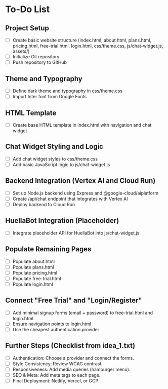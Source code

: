 # To-Do List

## Project Setup
- [ ] Create basic website structure (index.html, about.html, plans.html, pricing.html, free-trial.html, login.html, css/theme.css, js/chat-widget.js, assets/)
- [ ] Initialize Git repository
- [ ] Push repository to GitHub

## Theme and Typography
- [ ] Define dark theme and typography in css/theme.css
- [ ] Import Inter font from Google Fonts

## HTML Template
- [ ] Create base HTML template in index.html with navigation and chat widget

## Chat Widget Styling and Logic
- [ ] Add chat widget styles to css/theme.css
- [ ] Add basic JavaScript logic to js/chat-widget.js

## Backend Integration (Vertex AI and Cloud Run)
- [ ] Set up Node.js backend using Express and @google-cloud/aiplatform
- [ ] Create /api/chat endpoint that integrates with Vertex AI
- [ ] Deploy backend to Cloud Run

## HuellaBot Integration (Placeholder)
- [ ] Integrate placeholder API for HuellaBot into js/chat-widget.js

## Populate Remaining Pages
- [ ] Populate about.html
- [ ] Populate plans.html
- [ ] Populate pricing.html
- [ ] Populate free-trial.html
- [ ] Populate login.html

## Connect "Free Trial" and "Login/Register"
- [ ] Add minimal signup forms (email + password) to free-trial.html and login.html
- [ ] Ensure navigation points to login.html
- [ ] Use the cheapest authentication provider

## Further Steps (Checklist from idea_1.txt)
- [ ] Authentication: Choose a provider and connect the forms.
- [ ] Style Consistency: Review WCAG contrast.
- [ ] Responsiveness: Add media queries (hamburger menu).
- [ ] SEO & Meta: Add meta tags to each page.
- [ ] Final Deployment: Netlify, Vercel, or GCP
